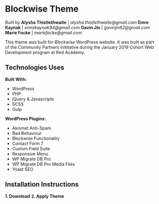 # Blockwise Theme 

Built by
**Alysha Thistlethwaite** | _alysha.thistlethwaite@gmail.com_
**Emre Kaynak** | _emrekaynak94@gmail.com_
**Gavin Jin** | _gavinjin62@gmail.com_
**Marie Focke** | _mariefocke@gmail.com_

This theme was built for *Blockwise* WordPress website. It was built as part of the Community Partners inititative during the January 2019 Cohort Web Development program at Red Academy. 

## Technologies Uses 

**Built With:**
- WordPress 
- PHP 
- jQuery & Javascripts 
- SCSS 
- Gulp 

**WordPress Plugins:**
- Akismet Anti-Spam
- Bad Behaviour 
- Blockwise Functionality 
- Contact Form 7 
- Custom Field Suite 
- Responsive Menu
- WP Migrate DB Pro
- WP Migrate DB Pro Media Files 
- Yoast SEO

## Installation Instructions 

**1. Download**
**2. Apply Theme**

